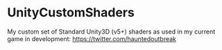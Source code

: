# UnityCustomShaders
My custom set of Standard Unity3D (v5+) shaders as used in my current game in development: https://twitter.com/hauntedoutbreak
